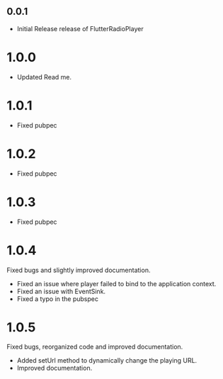 ## 0.0.1

* Initial Release release of FlutterRadioPlayer

# 1.0.0

* Updated Read me.

# 1.0.1

* Fixed pubpec

# 1.0.2

* Fixed pubpec

# 1.0.3

* Fixed pubpec

# 1.0.4

Fixed bugs and slightly improved documentation.

* Fixed an issue where player failed to bind to the application context.
* Fixed an issue with EventSink.
* Fixed a typo in the pubspec

# 1.0.5

Fixed bugs, reorganized code and improved documentation.

* Added setUrl method to dynamically change the playing URL.
* Improved documentation. 


